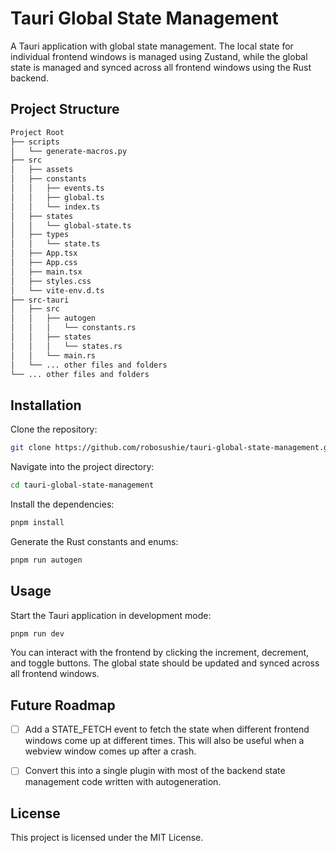 # Tauri Global State Management

A Tauri application with global state management. The local state for individual frontend windows is managed using Zustand, while the global state is managed and synced across all frontend windows using the Rust backend.

## Project Structure

```bash
Project Root
├── scripts
│   └── generate-macros.py
├── src
│   ├── assets
│   ├── constants
│   │   ├── events.ts
│   │   ├── global.ts
│   │   └── index.ts
│   ├── states
│   │   └── global-state.ts
│   ├── types
│   │   └── state.ts
│   ├── App.tsx
│   ├── App.css
│   ├── main.tsx
│   ├── styles.css
│   └── vite-env.d.ts
├── src-tauri
│   ├── src
│   │   ├── autogen
│   │   │   └── constants.rs
│   │   ├── states
│   │   │   └── states.rs
│   │   └── main.rs
│   └── ... other files and folders
└── ... other files and folders
```

## Installation

Clone the repository:

```bash
git clone https://github.com/robosushie/tauri-global-state-management.git
```

Navigate into the project directory:

```bash
cd tauri-global-state-management
```

Install the dependencies:

```bash
pnpm install
```

Generate the Rust constants and enums:

```bash
pnpm run autogen
```

## Usage

Start the Tauri application in development mode:

```bash
pnpm run dev
```

You can interact with the frontend by clicking the increment, decrement, and toggle buttons. The global state should be updated and synced across all frontend windows.

## Future Roadmap

- [ ] Add a STATE_FETCH event to fetch the state when different frontend windows come up at different times. This will also be useful when a webview window comes up after a crash.

- [ ] Convert this into a single plugin with most of the backend state management code written with autogeneration.

## License

This project is licensed under the MIT License.

